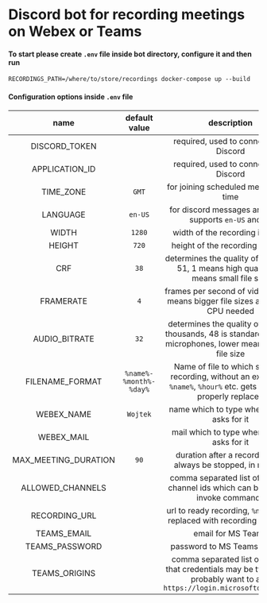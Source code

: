 # Discord bot for recording meetings on Webex or Teams

#### To start please create `.env` file inside bot directory, configure it and then run

```
RECORDINGS_PATH=/where/to/store/recordings docker-compose up --build
```

#### Configuration options inside `.env` file

|         name         |     default value      |                                                         description                                                          |
| :------------------: | :--------------------: | :--------------------------------------------------------------------------------------------------------------------------: |
|    DISCORD_TOKEN     |                        |                                            required, used to connect with Discord                                            |
|    APPLICATION_ID    |                        |                                            required, used to connect with Discord                                            |
|      TIME_ZONE       |         `GMT`          |                                            for joining scheduled meetings on time                                            |
|       LANGUAGE       |        `en-US`         |                                  for discord messages and dates, supports `en-US` and `pl`                                   |
|        WIDTH         |         `1280`         |                                               width of the recording in pixels                                               |
|        HEIGHT        |         `720`          |                                              height of the recording in pixels                                               |
|         CRF          |          `38`          |                    determines the quality of video, 1-51, 1 means high quality, 51 means small file size                     |
|      FRAMERATE       |          `4`           |                       frames per second of video, higher means bigger file sizes and better CPU needed                       |
|    AUDIO_BITRATE     |          `32`          |       determines the quality of audio in thousands, 48 is standard for most microphones, lower means smaller file size       |
|   FILENAME_FORMAT    | `%name%-%month%-%day%` |   Name of file to which save the recording, without an extension, `%name%`, `%hour%` etc. gets replaced properly replaced    |
|      WEBEX_NAME      |        `Wojtek`        |                                          name which to type when webex asks for it                                           |
|      WEBEX_MAIL      |                        |                                          mail which to type when webex asks for it                                           |
| MAX_MEETING_DURATION |          `90`          |                                duration after a recording will always be stopped, in minutes                                 |
|   ALLOWED_CHANNELS   |                        |                       comma separated list of Discord channel ids which can be used to invoke commands                       |
|    RECORDING_URL     |                        |                           url to ready recording, `%name%` gets replaced with recording file name                            |
|     TEAMS_EMAIL      |                        |                                                      email for MS Teams                                                      |
|    TEAMS_PASSWORD    |                        |                                                 password to MS Teams account                                                 |
|    TEAMS_ORIGINS     |                        | comma separated list of origins that credentials may be typed into, probably want to add `https://login.microsoftonline.com` |
